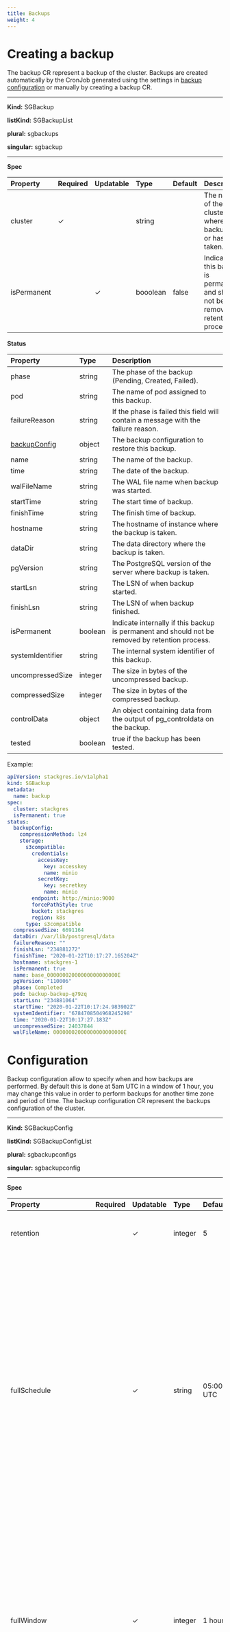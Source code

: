 ```yaml
---
title: Backups
weight: 4
---
```


# Creating a backup

The backup CR represent a backup of the cluster. Backups are created automatically by the CronJob
 generated using the settings in [backup configuration](#configuration) or manually by creating a
 backup CR.

___

**Kind:** SGBackup

**listKind:** SGBackupList

**plural:** sgbackups

**singular:** sgbackup
___

**Spec**

| Property    | Required | Updatable | Type     | Default | Description |
|:------------|----------|-----------|:---------|:--------|:------------|
| cluster     | ✓        |           | string   |         | The name of the cluster where the backup will or has been taken. |
| isPermanent |          | ✓         | booolean | false   | Indicate if this backup is permanent and should not be removed by retention process. |

**Status**

| Property                       | Type    | Description |
|:-------------------------------|:--------|:------------|
| phase                          | string  | The phase of the backup (Pending, Created, Failed). |
| pod                            | string  | The name of pod assigned to this backup. |
| failureReason                  | string  | If the phase is failed this field will contain a message with the failure reason. |
| [backupConfig](#configuration) | object  | The backup configuration to restore this backup. |
| name                           | string  | The name of the backup. |
| time                           | string  | The date of the backup. |
| walFileName                    | string  | The WAL file name when backup was started. |
| startTime                      | string  | The start time of backup. |
| finishTime                     | string  | The finish time of backup. |
| hostname                       | string  | The hostname of instance where the backup is taken. |
| dataDir                        | string  | The data directory where the backup is taken. |
| pgVersion                      | string  | The PostgreSQL version of the server where backup is taken. |
| startLsn                       | string  | The LSN of when backup started. |
| finishLsn                      | string  | The LSN of when backup finished. |
| isPermanent                    | boolean | Indicate internally if this backup is permanent and should not be removed by retention process. |
| systemIdentifier               | string  | The internal system identifier of this backup. |
| uncompressedSize               | integer | The size in bytes of the uncompressed backup. |
| compressedSize                 | integer | The size in bytes of the compressed backup. |
| controlData                    | object  | An object containing data from the output of pg_controldata on the backup. |
| tested                         | boolean | true if the backup has been tested. |

Example:

```yaml
apiVersion: stackgres.io/v1alpha1
kind: SGBackup
metadata:
  name: backup
spec:
  cluster: stackgres
  isPermanent: true
status:
  backupConfig:
    compressionMethod: lz4
    storage:
      s3compatible:
        credentials:
          accessKey:
            key: accesskey
            name: minio
          secretKey:
            key: secretkey
            name: minio
        endpoint: http://minio:9000
        forcePathStyle: true
        bucket: stackgres
        region: k8s
      type: s3compatible
  compressedSize: 6691164
  dataDir: /var/lib/postgresql/data
  failureReason: ""
  finishLsn: "234881272"
  finishTime: "2020-01-22T10:17:27.165204Z"
  hostname: stackgres-1
  isPermanent: true
  name: base_00000002000000000000000E
  pgVersion: "110006"
  phase: Completed
  pod: backup-backup-q79zq
  startLsn: "234881064"
  startTime: "2020-01-22T10:17:24.983902Z"
  systemIdentifier: "6784708504968245298"
  time: "2020-01-22T10:17:27.183Z"
  uncompressedSize: 24037844
  walFileName: 00000002000000000000000E
```

# Configuration

Backup configuration allow to specify when and how backups are performed. By default this is done
 at 5am UTC in a window of 1 hour, you may change this value in order to perform backups for
 another time zone and period of time.
The backup configuration CR represent the backups configuration of the cluster.

___

**Kind:** SGBackupConfig

**listKind:** SGBackupConfigList

**plural:** sgbackupconfigs

**singular:** sgbackupconfig
___

**Spec**


| Property                               | Required | Updatable |Type     | Default   | Description |
|:---------------------------------------|----------|-----------|:--------|:----------|:------------|
| retention                              |          | ✓         | integer | 5         | Retains specified number of full backups. Default is 5 |
| fullSchedule                           |          | ✓         | string  | 05:00 UTC | Specify when to perform full backups using cron syntax:<br><minute: 0 to 59, or *> <hour: 0 to 23, or * for any value. All times UTC> <day of the month: 1 to 31, or *> <month: 1 to 12, or *> <day of the week: 0 to 7 (0 and 7 both represent Sunday), or *>. <br>If not specified full backups will be performed each day at 05:00 UTC  |
| fullWindow                             |          | ✓         | integer | 1 hour    | Specify the time window in minutes where a full backup will start happening after the point in time specified by fullSchedule. If for some reason the system is not capable to start the full backup it will be skipped. If not specified the window will be of 1 hour  |
| compressionMethod                      |          | ✓         | string  | lz4       | To configure compression method used for backups. Possible options are: lz4, lzma, brotli. Default method is lz4. LZ4 is the fastest method, but compression ratio is bad. LZMA is way much slower, however it compresses backups about 6 times better than LZ4. Brotli is a good trade-off between speed and compression ratio which is about 3 times better than LZ4  |
| diskRateLimit                          |          | ✓         | integer | unlimited | To configure disk read rate limit during uploads in bytes per second  |
| networkRateLimit                       |          | ✓         | integer | unlimited | To configure network read rate limit during uploads in bytes per second  |
| uploadDiskConcurrency                  |          | ✓         | integer | 1         | To configure how many concurrency streams are reading disk during uploads. By default 1 stream  |
| tarSizeThreshold                       |          | ✓         | integer | 1 GB      | To configure the size of one backup bundle (in bytes). Smaller size causes granularity and more optimal, faster recovering. It also increases the number of storage requests, so it can costs you much money. Default size is 1 GB (1 << 30 - 1 bytes)  |
| [storage](#storage-configuration)      |          | ✓         | object  |           | Backup storage configuration  |

Example:

```yaml
apiVersion: stackgres.io/v1alpha1
kind: SGBackupConfig
metadata:
  name: backupconf
spec:
  retention: 5
  fullSchedule: 0 5 * * *
  fullWindow: 60
  storage:
    type: s3compatible
    s3compatible:
      credentials:
        accessKey:
          key: accesskey
          name: my-cluster-minio
        secretKey:
          key: secretkey
          name: my-cluster-minio
      endpoint: http://my-cluster-minio:9000
      forcePathStyle: true
      bucket: stackgres
      region: k8s
```
 
Default settings are stored in the same namespaces of the stackgres operator,
 with the name `defaultbackupconfig`

Given a stackgres operator installed in the `stackgres` namespace we can see the backup default values with de command:

``` sh
kubectl get sgbackupconfig -n stackgres defaultbackupconfig -o yaml
```

If a backup configuration is not specified in the cluster settings, a new one will be created with the default values. 

The default name of backup configuration CR is `defaultbackupconfig`

# Storage Configuration

| Property                                                             | Required               | Updatable | Type   | Default | Description |
|:---------------------------------------------------------------------|------------------------|-----------|:-------|:--------|:------------|
| type                                                                 | ✓                      | ✓         | string |         | Type of storage: <br>- s3: Amazon Web Services S3 <br>- s3compatible: Amazon Web Services S3 Compatible <br>- gcs: Google Clooud Storage <br>- azureblob: Azure Blob Storage  |
| [s3](#s3--amazon-web-services-s3-configuration)                      | if type = s3           | ✓         | object |         | Amazon Web Services S3 configuration |
| [s3compatible](#s3--amazon-web-services-s3-compatible-configuration) | if type = s3compatible | ✓         | object |         | Amazon Web Services S3 configuration |
| [gcs](#gsc--google-cloud-storage-configuration)                      | if type = gcs          | ✓         | object |         | Google Cloud Storage configuration |
| [azureblob](#azure--azure-blob-storage-configuration)                | if type = azureblob    | ✓         | object |         | Google Cloud Storage configuration |

## S3 - Amazon Web Services S3 configuration

| Property                       | Required | Updatable | Type    | Default | Description |
|:-------------------------------|----------|-----------|:--------|:--------|:------------|
| bucket                         | ✓        | ✓         | string  |         | The AWS S3 bucket (eg. bucket) |
| path                           |          | ✓         | string  |         | The AWS S3 bucket path (eg. /path/to/folder) |
| [credentials](#s3-credentials) | ✓        | ✓         | object  |         | The credentials to access AWS S3 for writing and reading  |
| region                         |          | ✓         | string  |         | The AWS S3 region. Region can be detected using s3:GetBucketLocation, but if you wish to avoid this API call or forbid it from the applicable IAM policy, specify this property  |
| storageClass                   |          | ✓         | string  |         | By default, the "STANDARD" storage class is used. Other supported values include "STANDARD_IA" for Infrequent Access and "REDUCED_REDUNDANCY" for Reduced Redundancy  |

## S3 - Amazon Web Services S3 Compatible configuration

| Property                       | Required | Updatable | Type    | Default | Description |
|:-------------------------------|----------|-----------|:--------|:--------|:------------|
| bucket                         | ✓        | ✓         | string  |         | The AWS S3 bucket (eg. bucket) |
| path                           |          | ✓         | string  |         | The AWS S3 bucket path (eg. /path/to/folder) |
| [credentials](#s3-credentials) | ✓        | ✓         | object  |         | The credentials to access AWS S3 for writing and reading  |
| region                         |          | ✓         | string  |         | The AWS S3 region. Region can be detected using s3:GetBucketLocation, but if you wish to avoid this API call or forbid it from the applicable IAM policy, specify this property  |
| endpoint                       |          | ✓         | string  |         |Overrides the default hostname to connect to an S3-compatible service. i.e, http://s3-like-service:9000  |
| forcePathStyle                 |          | ✓         | boolean |         | To enable path-style addressing(i.e., http://s3.amazonaws.com/BUCKET/KEY) when connecting to an S3-compatible service that lack of support for sub-domain style bucket URLs (i.e., http://BUCKET.s3.amazonaws.com/KEY). Defaults to false  |
| storageClass                   |          | ✓         | string  |         | By default, the "STANDARD" storage class is used. Other supported values include "STANDARD_IA" for Infrequent Access and "REDUCED_REDUNDANCY" for Reduced Redundancy  |

### S3 Credentials

| Property                                                                                                    | Required | Updatable | Type   | Default | Description |
|:------------------------------------------------------------------------------------------------------------|----------|-----------|:-------|:--------|:------------|
| [accessKey](https://kubernetes.io/docs/reference/generated/kubernetes-api/v1.12/#secretkeyselector-v1-core) | ✓        | ✓         | object |         | AWS Access Key ID |
| [secretKey](https://kubernetes.io/docs/reference/generated/kubernetes-api/v1.12/#secretkeyselector-v1-core) | ✓        | ✓         | object |         | AWS Secret Access Key  |

## GSC - Google Cloud Storage configuration

| Property                        | Required | Updatable | Type   | Default | Description |
|:--------------------------------|----------|-----------|:-------|:--------|:------------|
| bucket                          | ✓        | ✓         | string |         | Specify bucket where to store backups (eg. x4m-test-bucket) |
| path                            |          | ✓         | string |         | Specify bueckt path where to store backups (eg. /walg-folder) |
| [credentials](#gcp-credentials) | ✓        | ✓         | object |         | The credentials to access GCS for writing and reading |

### GCP Credentials

| Property                                                                                                                | Required | Updatable | Type   | Default | Description |
|:------------------------------------------------------------------------------------------------------------------------|----------|:----------|:-------|:--------|:------------|
| [serviceAccountJsonKey](https://kubernetes.io/docs/reference/generated/kubernetes-api/v1.12/#secretkeyselector-v1-core) | ✓        | ✓         | object |         | The key of the secret to select from. Must be a valid secret key |


## AZURE - Azure Blob Storage configuration

| Property                          | Required | Updatable | Type    | Default | Description |
|:----------------------------------|----------|-----------|:--------|:--------|:-------------|
| bucket                            | ✓        | ✓         | string  |         | Specify bucket where to store backups in Azure storage (eg. test-container) |  
| path                              |          | ✓         | string  |         | Specify bucket path where to store backups in Azure storage (eg. /walg-folder) |  
| [credentials](#azure-credentials) | ✓        | ✓         | object  |         | AWS Secret Access Key  |

### Azure Credentials

| Property                                                                                                    | Required | Updatable | Type   | Default | Description |
|:------------------------------------------------------------------------------------------------------------|----------|-----------|:-------|:--------|:-------------|
| [account](https://kubernetes.io/docs/reference/generated/kubernetes-api/v1.12/#secretkeyselector-v1-core)   | ✓        | ✓         | object |         | The name of the storage account |
| [accessKey](https://kubernetes.io/docs/reference/generated/kubernetes-api/v1.12/#secretkeyselector-v1-core) | ✓        | ✓         | object |         | The primary or secondary access key for the storage account. |
